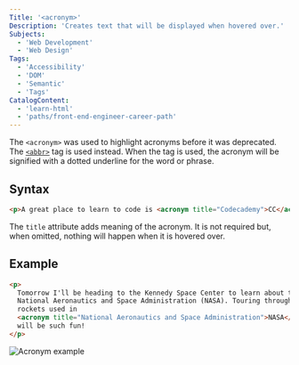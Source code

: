 ```yaml
---
Title: '<acronym>'
Description: 'Creates text that will be displayed when hovered over.'
Subjects:
  - 'Web Development'
  - 'Web Design'
Tags:
  - 'Accessibility'
  - 'DOM'
  - 'Semantic'
  - 'Tags'
CatalogContent:
  - 'learn-html'
  - 'paths/front-end-engineer-career-path'
---
```


The `<acronym>` was used to highlight acronyms before it was deprecated. The [`<abbr>`](https://www.codecademy.com/resources/docs/html/tags/abbr) tag is used instead. When the tag is used, the acronym will be signified with a dotted underline for the word or phrase.
  
## Syntax

```html
<p>A great place to learn to code is <acronym title="Codecademy">CC</acronym><p>
```
  
The `title` attribute adds meaning of the acronym. It is not required but, when omitted, nothing will happen when it is hovered over.
  
## Example
  
```html
<p>
  Tomorrow I'll be heading to the Kennedy Space Center to learn about the
  National Aeronautics and Space Administration (NASA). Touring through the
  rockets used in
  <acronym title="National Aeronautics and Space Administration">NASA</acronym>
  will be such fun!
</p>
```
![Acronym example](https://raw.githubusercontent.com/Codecademy/docs/main/media/abbr-example.png)
